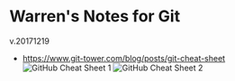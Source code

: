 # Warren's Notes for Git
v.20171219

* https://www.git-tower.com/blog/posts/git-cheat-sheet
![GitHub Cheat Sheet 1](https://www.git-tower.com/learn/cheat-sheets/git/git-cheat-sheet-large01.png)
![GitHub Cheat Sheet 2](https://www.git-tower.com/learn/cheat-sheets/git/git-cheat-sheet-large02.png)